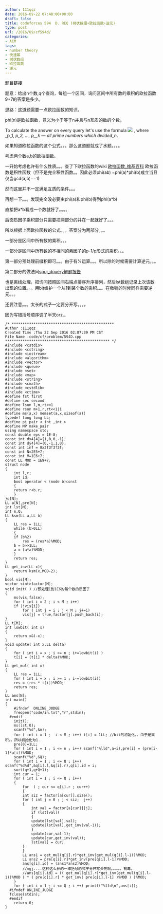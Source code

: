 ```yaml
---
author: 111qqz
date: 2016-09-22 07:48:00+00:00
draft: false
title: codeforces 594  D. REQ (树状数组+欧拉函数+逆元)
type: post
url: /2016/09/cf594d/
categories:
- ACM
tags:
- number theory
- 快速幂
- 树状数组
- 欧拉函数
- 逆元
---
```


[题目链接](http://codeforces.com/problemset/problem/594/D)

题意：给出n个数,q个查询，每组一个区间，询问区间中所有数的乘积的欧拉函数9+7的答案是多少。

思路：这道题需要一点欧拉函数的知识。

phi(n)是欧拉函数，意义为小于等于n并且与n互质的数的个数。

To calculate the answer on every query let's use the formula ![](http://codeforces.com/predownloaded/5a/dd/5add7e69f82f723e3ec1324e302d8958cf65e4b0.png)
, where _p_1, _p_2, ..., _p__k_ — all prime numbers which divided_n_.

如果知道欧拉函数的这个公式。。。那么这道题就成了水题。。。。

考虑两个数a,b的欧拉函数。

一开始考虑也许有什么性质。。。查了下欧拉函数的wiki
[欧拉函数_维基百科](https://zh.wikipedia.org/zh/)
欧拉函数是积性函数（但不是完全积性函数。。因此必须phi(ab) =phi(a)*phi(b)成立当且仅当gcd(a,b)==1)

然而这里并不一定满足互质的条件。。。



再想一下。。。发现完全没必要由phi(a)和phi(b)得到phi(a*b)

直接把a*b看成一个数就好了。。。。

后面质因子乘积部分只需要把两部分的并在一起就好了。。。

所以根据上面欧拉函数的公式。。。答案分为两部分。。。

一部分是区间中所有数的乘积。。。

一部分是区间中所有数的不相同的素因子的p-1/p形式的乘积。。。

第一部分预处理前缀积即可。。。由于有%运算。。。所以除的时候需要计算逆元。。。

第二部分的做法同[spoj_dquery解题报告](https://111qqz.com/wordpress/2016/09/spoj-dquery/)

也是离线处理，把询问按照区间右端点排序升序排列，然后lst数组记录上次该数出现的位置。。。用bit维护一个从1到某个数的乘积。。。在撤销的时候同样需要逆元。。。



还要注意。。。太长的式子一定要分开写。。。。

因为写错括号顺序调了半天orz...



    
    /* ***********************************************
    Author :111qqz
    Created Time :Thu 22 Sep 2016 02:07:39 PM CST
    File Name :code/cf/problem/594D.cpp
    ************************************************ */
    #include <cstdio>
    #include <cstring>
    #include <iostream>
    #include <algorithm>
    #include <vector>
    #include <queue>
    #include <set>
    #include <map>
    #include <string>
    #include <cmath>
    #include <cstdlib>
    #include <ctime>
    #define fst first
    #define sec second
    #define lson l,m,rt<<1
    #define rson m+1,r,rt<<1|1
    #define ms(a,x) memset(a,x,sizeof(a))
    typedef long long LL;
    #define pi pair < int ,int >
    #define MP make_pair
    using namespace std;
    const double eps = 1E-8;
    const int dx4[4]={1,0,0,-1};
    const int dy4[4]={0,-1,1,0};
    const int inf = 0x3f3f3f3f;
    const int N=2E5+7;
    const int M=1E6+7;
    const LL MOD = 1E9+7;
    struct node
    {
        int l,r;
        int id;
        bool operator < (node b)const
        {
    	return r<b.r;
        }
    }q[N];
    LL a[N],pre[N];
    int lst[M];
    int n,Q;
    LL ksm(LL a,LL b)
    {
        LL res = 1LL;
        while (b>0LL)
        {
    	if (b%2)
    	    res = (res*a)%MOD;
    	b = b>>1LL;
    	a = (a*a)%MOD;
        }
        return res;
    }
    LL get_inv(LL x){
        return ksm(x,MOD-2);
    }
    bool vis[M];
    vector <int>factor[M];
    void init( ) //预处理1到1E6的每个数的质因子
    {
        ms(vis,false);
        for ( int i = 2 ; i < M ; i++) 
    	if (!vis[i])
    	    for ( int j = i ; j < M ; j+=i)
    		vis[j] = true,factor[j].push_back(i);
    }
    LL t[M];
    int lowbit( int x) 
    {
        return x&(-x);
    }
    void update( int x,LL delta)
    {
        for ( int i = x ; i <= n ; i+=lowbit(i) )
    	t[i] = (t[i] * delta)%MOD;
    }
    LL get_mul( int x)
    {
        LL res = 1LL;
        for ( int i = x ; i >= 1 ; i-=lowbit(i))
    	res = (res * t[i])%MOD;
        return res;
    }
    LL ans[N];
    int main()
    {
    	#ifndef  ONLINE_JUDGE 
    	freopen("code/in.txt","r",stdin);
      #endif
    	init();
    	ms(lst,0);
    	scanf("%d",&n);
    	for ( int i = 1 ;  i < M ; i++) t[i] = 1LL; //bit的初始化。。由于是乘积。。所以初始化为1.
    	pre[0]=1LL;
    	for ( int i = 1 ; i <= n ; i++) scanf("%lld",a+i),pre[i] = (pre[i-1]*a[i])%MOD;
    	scanf("%d",&Q);
    	for ( int i = 1 ; i <= Q ; i++) scanf("%d%d",&q[i].l,&q[i].r),q[i].id = i;
    	sort(q+1,q+Q+1);
    	int cur = 1;
    	for ( int i = 1 ; i <= Q ; i++)
    	{
    	    for  ( ; cur <= q[i].r ; cur++)
    	    {
    		int siz = factor[a[cur]].size();
    		for ( int j = 0 ; j < siz;  j++)
    		{
    		    int val = factor[a[cur]][j];
    		    if (lst[val])
    		    {
    			update(lst[val],val);
    			update(lst[val],get_inv(val-1));
    		    }
    		    update(cur,val-1);
    		    update(cur,get_inv(val));
    		    lst[val] = cur;
    		}
    	    }
    	    LL ans1 = get_mul(q[i].r)*get_inv(get_mul(q[i].l-1))%MOD;
    	    LL ans2 = pre[q[i].r]*get_inv(pre[q[i].l-1])%MOD;
    	    ans[q[i].id] = (ans1*ans2)%MOD;
    	    //mgj....这种这么长的一堆括号的式子分开写会死啊。。。。。。有毒。
    	    //ans[q[i].id] = (( get_mul(q[i].r)*get_inv(get_mul(q[i].l-1))%MOD ) * ( pre[q[i].r] * get_inv( pre[q[i].l-1] )%MOD ) )%MOD;
    	}
    	for ( int i = 1 ; i <= Q ; i ++) printf("%lld\n",ans[i]);
      #ifndef ONLINE_JUDGE  
      fclose(stdin);
      #endif
        return 0;
    }
    







